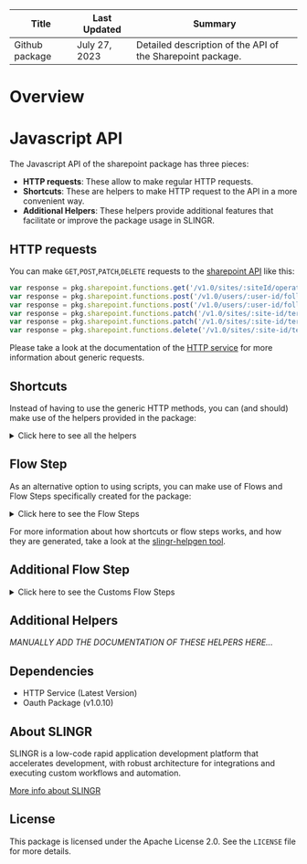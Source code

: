 <table>
    <thead>
    <tr>
        <th>Title</th>
        <th>Last Updated</th>
        <th>Summary</th>
    </tr>
    </thead>
    <tbody>
    <tr>
        <td>Github package</td>
        <td>July 27, 2023</td>
        <td>Detailed description of the API of the Sharepoint package.</td>
    </tr>
    </tbody>
</table>

# Overview



# Javascript API

The Javascript API of the sharepoint package has three pieces:

- **HTTP requests**: These allow to make regular HTTP requests.
- **Shortcuts**: These are helpers to make HTTP request to the API in a more convenient way.
- **Additional Helpers**: These helpers provide additional features that facilitate or improve the package usage in SLINGR.

## HTTP requests
You can make `GET`,`POST`,`PATCH`,`DELETE` requests to the [sharepoint API](https://learn.microsoft.com/en-us/sharepoint/dev/sp-add-ins/get-to-know-the-sharepoint-rest-service?tabs=csom) like this:
```javascript
var response = pkg.sharepoint.functions.get('/v1.0/sites/:siteId/operations/:richLongRunningOperation-ID')
var response = pkg.sharepoint.functions.post('/v1.0/users/:user-id/followedSites/remove', body)
var response = pkg.sharepoint.functions.post('/v1.0/users/:user-id/followedSites/remove')
var response = pkg.sharepoint.functions.patch('/v1.0/sites/:site-id/termStore/sets/:set-id', body)
var response = pkg.sharepoint.functions.patch('/v1.0/sites/:site-id/termStore/sets/:set-id')
var response = pkg.sharepoint.functions.delete('/v1.0/sites/:site-id/termStore/groups/:group-id')
```

Please take a look at the documentation of the [HTTP service](https://github.com/slingr-stack/http-service)
for more information about generic requests.

## Shortcuts

Instead of having to use the generic HTTP methods, you can (and should) make use of the helpers provided in the package:
<details>
    <summary>Click here to see all the helpers</summary>

<br>

* API URL: '/v1.0/sites/:sitesId/permissions/:permissionId'
* HTTP Method: 'GET'
```javascript
pkg.sharepoint.functions.sites.permissions.get(sitesId)
```
---
* API URL: '/v1.0/sites/:sitesId/permissions'
* HTTP Method: 'GET'
```javascript
pkg.sharepoint.functions.sites.permissions.get()
```
---
* API URL: '/v1.0/sites/:hostname/:site-relative-path'
* HTTP Method: 'GET'
```javascript
pkg.sharepoint.functions.sites.get(hostname)
```
---
* API URL: '/v1.0/sites'
* HTTP Method: 'GET'
```javascript
pkg.sharepoint.functions.sites.get()
```
---
* API URL: '/v1.0/sites/:site-id/lists'
* HTTP Method: 'GET'
```javascript
pkg.sharepoint.functions.sites.lists.get()
```
---
* API URL: '/v1.0/sites/:site-id/lists/:list-id'
* HTTP Method: 'GET'
```javascript
pkg.sharepoint.functions.sites.lists.get(siteId)
```
---
* API URL: '/v1.0/me/followedSites'
* HTTP Method: 'GET'
```javascript
pkg.sharepoint.functions.me.followedSites.get()
```
---
* API URL: '/v1.0/sites/:site-id/columns'
* HTTP Method: 'GET'
```javascript
pkg.sharepoint.functions.sites.columns.get()
```
---
* API URL: '/v1.0/sites/:site-id/columns/:column-id'
* HTTP Method: 'GET'
```javascript
pkg.sharepoint.functions.sites.columns.get(siteId)
```
---
* API URL: '/v1.0/sites/:site-id/contentTypes'
* HTTP Method: 'GET'
```javascript
pkg.sharepoint.functions.sites.contentTypes.get()
```
---
* API URL: '/v1.0/sites/:site-id/contentTypes/:contentType-id'
* HTTP Method: 'GET'
```javascript
pkg.sharepoint.functions.sites.contentTypes.get(siteId)
```
---
* API URL: '/v1.0/sites/:siteId/getApplicableContentTypesForList'
* HTTP Method: 'GET'
```javascript
pkg.sharepoint.functions.sites.getApplicableContentTypesForList.get(siteId)
```
---
* API URL: '/v1.0/sites/:site-id/sites'
* HTTP Method: 'GET'
```javascript
pkg.sharepoint.functions.sites.sites.get(siteId)
```
---
* API URL: '/v1.0/sites/:siteId/operations'
* HTTP Method: 'GET'
```javascript
pkg.sharepoint.functions.sites.operations.get()
```
---
* API URL: '/v1.0/sites/:siteId/operations/:richLongRunningOperation-ID'
* HTTP Method: 'GET'
```javascript
pkg.sharepoint.functions.sites.operations.get(siteId)
```
---
* API URL: '/v1.0/sites/getAllSites'
* HTTP Method: 'GET'
```javascript
pkg.sharepoint.functions.sites.getAllSites.get()
```
---
* API URL: '/v1.0/sites/:site-id/lists/:list-id/items'
* HTTP Method: 'GET'
```javascript
pkg.sharepoint.functions.sites.lists.items.get(siteId)
```
---
* API URL: '/v1.0/sites/:site-id/lists/:list-id/items/:item-id'
* HTTP Method: 'GET'
```javascript
pkg.sharepoint.functions.sites.lists.items.get(siteId, listId)
```
---
* API URL: '/v1.0/sites/:site-id/lists/:list-id/columns'
* HTTP Method: 'GET'
```javascript
pkg.sharepoint.functions.sites.lists.columns.get(siteId)
```
---
* API URL: '/v1.0/sites/:site-id/lists/:list-id/columns/:column-id'
* HTTP Method: 'GET'
```javascript
pkg.sharepoint.functions.sites.lists.columns.get(siteId, listId)
```
---
* API URL: '/v1.0/sites/:site-id/lists/:list-id/contentTypes'
* HTTP Method: 'GET'
```javascript
pkg.sharepoint.functions.sites.lists.contentTypes.get(siteId)
```
---
* API URL: '/v1.0/sites/:site-id/lists/:list-id/contentTypes/:contentType-id'
* HTTP Method: 'GET'
```javascript
pkg.sharepoint.functions.sites.lists.contentTypes.get(siteId, listId)
```
---
* API URL: '/v1.0/sites/:siteId/lists/:listId/operations'
* HTTP Method: 'GET'
```javascript
pkg.sharepoint.functions.sites.lists.operations.get(siteId)
```
---
* API URL: '/v1.0/sites/:siteId/lists/:listId/operations/:richLongRunningOperation-ID'
* HTTP Method: 'GET'
```javascript
pkg.sharepoint.functions.sites.lists.operations.get(siteId, listId)
```
---
* API URL: '/v1.0/sites/:site-id/contentTypes/:contentType-id/columns/:column-id'
* HTTP Method: 'GET'
```javascript
pkg.sharepoint.functions.sites.contentTypes.columns.get(siteId, contentTypeId)
```
---
* API URL: '/v1.0/sites/:site-id/contentTypes/:contentType-id/columns'
* HTTP Method: 'GET'
```javascript
pkg.sharepoint.functions.sites.contentTypes.columns.get(siteId)
```
---
* API URL: '/v1.0/sites/:site-id/lists/:list-id/contentTypes/:contentType-id/columns/:column-id'
* HTTP Method: 'GET'
```javascript
pkg.sharepoint.functions.sites.lists.contentTypes.columns.get(siteId, listId, contentTypeId)
```
---
* API URL: '/v1.0/sites/:site-id/lists/:list-id/contentTypes/:contentType-id/columns'
* HTTP Method: 'GET'
```javascript
pkg.sharepoint.functions.sites.lists.contentTypes.columns.get(siteId, listId)
```
---
* API URL: '/v1.0/sites/:siteId/contentTypes/:contentTypeId/isPublished'
* HTTP Method: 'GET'
```javascript
pkg.sharepoint.functions.sites.contentTypes.isPublished.get(siteId, contentTypeId)
```
---
* API URL: '/v1.0/sites/:siteId/lists/:listId/contentTypes/getCompatibleHubContentTypes'
* HTTP Method: 'GET'
```javascript
pkg.sharepoint.functions.sites.lists.contentTypes.getCompatibleHubContentTypes.get(siteId, listId)
```
---
* API URL: '/v1.0/sites/:siteId/contentTypes/getCompatibleHubContentTypes'
* HTTP Method: 'GET'
```javascript
pkg.sharepoint.functions.sites.contentTypes.getCompatibleHubContentTypes.get(siteId)
```
---
* API URL: '/v1.0/sites/:site-id/items/:item-id/versions'
* HTTP Method: 'GET'
```javascript
pkg.sharepoint.functions.sites.items.versions.get(siteId, itemId)
```
---
* API URL: '/v1.0/sites/:site-id/lists/:list-id/items/:item-id/versions'
* HTTP Method: 'GET'
```javascript
pkg.sharepoint.functions.sites.lists.items.versions.get(siteId, listId, itemId)
```
---
* API URL: '/v1.0/sites/:site-id/analytics/allTime'
* HTTP Method: 'GET'
```javascript
pkg.sharepoint.functions.sites.analytics.allTime.get(siteId)
```
---
* API URL: '/v1.0/sites/:site-id/lists/:list-id/items/:item-id/analytics/allTime'
* HTTP Method: 'GET'
```javascript
pkg.sharepoint.functions.sites.lists.items.analytics.allTime.get(siteId, listId, itemId)
```
---
* API URL: '/v1.0/drives/:drive-id/items/:item-id/analytics/lastSevenDays'
* HTTP Method: 'GET'
```javascript
pkg.sharepoint.functions.drives.items.analytics.lastSevenDays.get(driveId, itemId)
```
---
* API URL: '/v1.0/sites/:site-id/analytics/lastSevenDays'
* HTTP Method: 'GET'
```javascript
pkg.sharepoint.functions.sites.analytics.lastSevenDays.get(siteId)
```
---
* API URL: '/v1.0/sites/:site-id/lists/:list-id/items/:item-id/analytics/lastSevenDays'
* HTTP Method: 'GET'
```javascript
pkg.sharepoint.functions.sites.lists.items.analytics.lastSevenDays.get(siteId, listId, itemId)
```
---
* API URL: '/v1.0/sites/:siteId/lists/:listId/items/:itemId/documentSetVersions'
* HTTP Method: 'GET'
```javascript
pkg.sharepoint.functions.sites.lists.items.documentSetVersions.get(siteId, listId)
```
---
* API URL: '/v1.0/sites/:siteId/lists/:listId/items/:itemId/documentSetVersions/:documentSetVersionId'
* HTTP Method: 'GET'
```javascript
pkg.sharepoint.functions.sites.lists.items.documentSetVersions.get(siteId, listId, itemId)
```
---
* API URL: '/v1.0/sites/:site-id/termStore'
* HTTP Method: 'GET'
```javascript
pkg.sharepoint.functions.sites.termStore.get(siteId)
```
---
* API URL: '/v1.0/sites/:site-id/termStore/groups'
* HTTP Method: 'GET'
```javascript
pkg.sharepoint.functions.sites.termStore.groups.get()
```
---
* API URL: '/v1.0/sites/:site-id/termStore/groups/:group-id'
* HTTP Method: 'GET'
```javascript
pkg.sharepoint.functions.sites.termStore.groups.get(siteId)
```
---
* API URL: '/v1.0/sites/:site-id/termStore/groups/:group-id/sets'
* HTTP Method: 'GET'
```javascript
pkg.sharepoint.functions.sites.termStore.groups.sets.get(siteId, groupId)
```
---
* API URL: '/v1.0/sites/:site-id/termStore/sets/:set-id'
* HTTP Method: 'GET'
```javascript
pkg.sharepoint.functions.sites.termStore.sets.get(siteId, setId)
```
---
* API URL: '/v1.0/sites/:site-id/termStore/sets/:set-id/children'
* HTTP Method: 'GET'
```javascript
pkg.sharepoint.functions.sites.termStore.sets.children.get(siteId, setId)
```
---
* API URL: '/v1.0/sites/:site-id/termStore/sets/:set-id/terms/:term-id/children'
* HTTP Method: 'GET'
```javascript
pkg.sharepoint.functions.sites.termStore.sets.terms.children.get(siteId, setId, termId)
```
---
* API URL: '/v1.0/sites/:site-id/termStore/groups/:group-id/sets/:set-id/terms/:term-id'
* HTTP Method: 'GET'
```javascript
pkg.sharepoint.functions.sites.termStore.groups.sets.terms.get(siteId, groupId, setId, termId)
```
---
* API URL: '/v1.0/sites/:site-id/termStore/sets/:set-id/terms/:term-id'
* HTTP Method: 'GET'
```javascript
pkg.sharepoint.functions.sites.termStore.sets.terms.get(siteId, setId, termId)
```
---
* API URL: '/v1.0/sites/:site-id/termStore/sets/:set-id/relations'
* HTTP Method: 'GET'
```javascript
pkg.sharepoint.functions.sites.termStore.sets.relations.get(siteId, setId)
```
---
* API URL: '/v1.0/sites/:site-id/termStore/sets/:set-id/terms/:term-id/relations'
* HTTP Method: 'GET'
```javascript
pkg.sharepoint.functions.sites.termStore.sets.terms.relations.get(siteId, setId, termId)
```
---
* API URL: '/v1.0/admin/sharepoint/settings'
* HTTP Method: 'GET'
```javascript
pkg.sharepoint.functions.admin.sharepoint.settings.get()
```
---
* API URL: '/v1.0/sites/:sitesId/permissions'
* HTTP Method: 'POST'
```javascript
pkg.sharepoint.functions.sites.permissions.post(sitesId, body)
```
---
* API URL: '/v1.0/users/:user-id/followedSites/add'
* HTTP Method: 'POST'
```javascript
pkg.sharepoint.functions.users.followedSites.add.post(userId, body)
```
---
* API URL: '/v1.0/users/:user-id/followedSites/remove'
* HTTP Method: 'POST'
```javascript
pkg.sharepoint.functions.users.followedSites.remove.post(userId, body)
```
---
* API URL: '/v1.0/sites/:site-id/columns'
* HTTP Method: 'POST'
```javascript
pkg.sharepoint.functions.sites.columns.post(siteId, body)
```
---
* API URL: '/v1.0/sites/:site-id/contentTypes'
* HTTP Method: 'POST'
```javascript
pkg.sharepoint.functions.sites.contentTypes.post(siteId, body)
```
---
* API URL: '/v1.0/sites/:site-id/lists'
* HTTP Method: 'POST'
```javascript
pkg.sharepoint.functions.sites.lists.post(siteId, body)
```
---
* API URL: '/v1.0/sites/:site-id/lists/:list-id/columns'
* HTTP Method: 'POST'
```javascript
pkg.sharepoint.functions.sites.lists.columns.post(siteId, listId, body)
```
---
* API URL: '/v1.0/sites/:site-id/lists/:list-id/contentTypes/addCopy'
* HTTP Method: 'POST'
```javascript
pkg.sharepoint.functions.sites.lists.contentTypes.addCopy.post(siteId, listId, body)
```
---
* API URL: '/v1.0/sites/:siteId/contentTypes/:contentTypeId/publish'
* HTTP Method: 'POST'
```javascript
pkg.sharepoint.functions.sites.contentTypes.publish.post(siteId, contentTypeId, body)
```
---
* API URL: '/v1.0/sites/:siteId/contentTypes/:contentTypeId/unpublish'
* HTTP Method: 'POST'
```javascript
pkg.sharepoint.functions.sites.contentTypes.unpublish.post(siteId, contentTypeId, body)
```
---
* API URL: '/v1.0/sites/:siteId/lists/:listId/contentTypes/addCopyFromContentTypeHub'
* HTTP Method: 'POST'
```javascript
pkg.sharepoint.functions.sites.lists.contentTypes.addCopyFromContentTypeHub.post(siteId, listId, body)
```
---
* API URL: '/v1.0/sites/:siteId/contentTypes/addCopyFromContentTypeHub'
* HTTP Method: 'POST'
```javascript
pkg.sharepoint.functions.sites.contentTypes.addCopyFromContentTypeHub.post(siteId, body)
```
---
* API URL: '/v1.0/sites/:siteId/contentTypes/:contentTypeId/associateWithHubSites'
* HTTP Method: 'POST'
```javascript
pkg.sharepoint.functions.sites.contentTypes.associateWithHubSites.post(siteId, contentTypeId, body)
```
---
* API URL: '/v1.0/sites/:siteId/contentTypes/:contentTypeId/copyToDefaultContentLocation'
* HTTP Method: 'POST'
```javascript
pkg.sharepoint.functions.sites.contentTypes.copyToDefaultContentLocation.post(siteId, contentTypeId, body)
```
---
* API URL: '/v1.0/sites/:site-id/contentTypes/:contentType-id/columns'
* HTTP Method: 'POST'
```javascript
pkg.sharepoint.functions.sites.contentTypes.columns.post(siteId, contentTypeId, body)
```
---
* API URL: '/v1.0/sites/:site-id/lists/:list-id/contentTypes/:contentType-id/column'
* HTTP Method: 'POST'
```javascript
pkg.sharepoint.functions.sites.lists.contentTypes.column.post(siteId, listId, contentTypeId, body)
```
---
* API URL: '/v1.0/sites/:site-id/lists/:list-id/items'
* HTTP Method: 'POST'
```javascript
pkg.sharepoint.functions.sites.lists.items.post(siteId, listId, body)
```
---
* API URL: '/v1.0/sites/:siteId/lists/:listId/items/:itemId/documentSetVersions'
* HTTP Method: 'POST'
```javascript
pkg.sharepoint.functions.sites.lists.items.documentSetVersions.post(siteId, listId, itemId, body)
```
---
* API URL: '/v1.0/sites/:siteId/lists/:listId/items/:itemId/documentSetVersions/:documentSetVersionId/restore'
* HTTP Method: 'POST'
```javascript
pkg.sharepoint.functions.sites.lists.items.documentSetVersions.restore.post(siteId, listId, itemId, documentSetVersionId, body)
```
---
* API URL: '/v1.0/sites/:site-id/termStore/groups'
* HTTP Method: 'POST'
```javascript
pkg.sharepoint.functions.sites.termStore.groups.post(siteId, body)
```
---
* API URL: '/v1.0/sites/:site-id/termStore/sets'
* HTTP Method: 'POST'
```javascript
pkg.sharepoint.functions.sites.termStore.sets.post(siteId, body)
```
---
* API URL: '/v1.0/sites/:site-id/termStore/sets/:set-id/terms/:term-id/children'
* HTTP Method: 'POST'
```javascript
pkg.sharepoint.functions.sites.termStore.sets.terms.children.post(siteId, setId, termId, body)
```
---
* API URL: '/v1.0/sites/:site-id/termStore/sets/:set-id/children'
* HTTP Method: 'POST'
```javascript
pkg.sharepoint.functions.sites.termStore.sets.children.post(siteId, setId, body)
```
---
* API URL: '/v1.0/sites/:site-id/termStore/sets/:set-id/terms/:term-id/relations'
* HTTP Method: 'POST'
```javascript
pkg.sharepoint.functions.sites.termStore.sets.terms.relations.post(siteId, setId, termId, body)
```
---
* API URL: '/v1.0/sites/:sitesId/permissions/:permissionId'
* HTTP Method: 'PATCH'
```javascript
pkg.sharepoint.functions.sites.permissions.patch(sitesId, permissionId, body)
```
---
* API URL: '/v1.0/sites/:site-id/columns/:column-id'
* HTTP Method: 'PATCH'
```javascript
pkg.sharepoint.functions.sites.columns.patch(siteId, columnId, body)
```
---
* API URL: '/v1.0/sites/:site-id/lists/:list-id/columns/:column-id'
* HTTP Method: 'PATCH'
```javascript
pkg.sharepoint.functions.sites.lists.columns.patch(siteId, listId, columnId, body)
```
---
* API URL: '/v1.0/sites/:site-id/contentTypes/:contentType-id/columns/:column-id'
* HTTP Method: 'PATCH'
```javascript
pkg.sharepoint.functions.sites.contentTypes.columns.patch(siteId, contentTypeId, columnId, body)
```
---
* API URL: '/v1.0/sites/:site-id/lists/:list-id/contentTypes/:contentType-id/columns/:column-id'
* HTTP Method: 'PATCH'
```javascript
pkg.sharepoint.functions.sites.lists.contentTypes.columns.patch(siteId, listId, contentTypeId, columnId, body)
```
---
* API URL: '/v1.0/sites/:site-id/contentTypes/:contentType-id'
* HTTP Method: 'PATCH'
```javascript
pkg.sharepoint.functions.sites.contentTypes.patch(siteId, contentTypeId, body)
```
---
* API URL: '/v1.0/sites/:site-id/lists/:list-id/contentTypes/:contentType-id'
* HTTP Method: 'PATCH'
```javascript
pkg.sharepoint.functions.sites.lists.contentTypes.patch(siteId, listId, contentTypeId, body)
```
---
* API URL: '/v1.0/sites/:site-id/lists/:list-id/items/:item-id'
* HTTP Method: 'PATCH'
```javascript
pkg.sharepoint.functions.sites.lists.items.patch(siteId, listId, itemId, body)
```
---
* API URL: '/v1.0/sites/:site-id/lists/:list-id/items/:item-id/fields'
* HTTP Method: 'PATCH'
```javascript
pkg.sharepoint.functions.sites.lists.items.fields.patch(siteId, listId, itemId, body)
```
---
* API URL: '/v1.0/sites/:site-id/termStore'
* HTTP Method: 'PATCH'
```javascript
pkg.sharepoint.functions.sites.termStore.patch(siteId, body)
```
---
* API URL: '/v1.0/sites/:site-id/termStore/sets/:set-id'
* HTTP Method: 'PATCH'
```javascript
pkg.sharepoint.functions.sites.termStore.sets.patch(siteId, setId, body)
```
---
* API URL: '/v1.0/sites/:site-id/termStore/sets/:set-id/terms/:term-id'
* HTTP Method: 'PATCH'
```javascript
pkg.sharepoint.functions.sites.termStore.sets.terms.patch(siteId, setId, termId, body)
```
---
* API URL: '/v1.0/admin/sharepoint/settings'
* HTTP Method: 'PATCH'
```javascript
pkg.sharepoint.functions.admin.sharepoint.settings.patch(body)
```
---
* API URL: '/v1.0/sites/:site-id/columns/:column-id'
* HTTP Method: 'DELETE'
```javascript
pkg.sharepoint.functions.sites.columns.delete(siteId, columnId)
```
---
* API URL: '/v1.0/sites/:site-id/lists/:list-id/columns/:column-id'
* HTTP Method: 'DELETE'
```javascript
pkg.sharepoint.functions.sites.lists.columns.delete(siteId, listId, columnId)
```
---
* API URL: '/v1.0/sites/:site-id/contentTypes/:contentType-id/columns/:column-id'
* HTTP Method: 'DELETE'
```javascript
pkg.sharepoint.functions.sites.contentTypes.columns.delete(siteId, contentTypeId, columnId)
```
---
* API URL: '/v1.0/sites/:site-id/lists/:list-id/contentTypes/:contentType-id/columns/:column-id'
* HTTP Method: 'DELETE'
```javascript
pkg.sharepoint.functions.sites.lists.contentTypes.columns.delete(siteId, listId, contentTypeId, columnId)
```
---
* API URL: '/v1.0/sites/:site-id/contentTypes/:contentType-id'
* HTTP Method: 'DELETE'
```javascript
pkg.sharepoint.functions.sites.contentTypes.delete(siteId, contentTypeId)
```
---
* API URL: '/v1.0/sites/:site-id/lists/:list-id/contentTypes/:contentType-id'
* HTTP Method: 'DELETE'
```javascript
pkg.sharepoint.functions.sites.lists.contentTypes.delete(siteId, listId, contentTypeId)
```
---
* API URL: '/v1.0/sites/:site-id/lists/:list-id/items/:item-id'
* HTTP Method: 'DELETE'
```javascript
pkg.sharepoint.functions.sites.lists.items.delete(siteId, listId, itemId)
```
---
* API URL: '/v1.0/sites/:siteId/lists/:listId/items/:itemId/documentSetVersions/:documentSetVersionId'
* HTTP Method: 'DELETE'
```javascript
pkg.sharepoint.functions.sites.lists.items.documentSetVersions.delete(siteId, listId, itemId, documentSetVersionId)
```
---
* API URL: '/v1.0/sites/:site-id/termStore/groups/:group-id'
* HTTP Method: 'DELETE'
```javascript
pkg.sharepoint.functions.sites.termStore.groups.delete(siteId, groupId)
```
---
* API URL: '/v1.0/sites/:site-id/termStore/sets/:set-id'
* HTTP Method: 'DELETE'
```javascript
pkg.sharepoint.functions.sites.termStore.sets.delete(siteId, setId)
```
---
* API URL: '/v1.0/sites/:site-id/termStore/sets/:set-id/terms/:term-id'
* HTTP Method: 'DELETE'
```javascript
pkg.sharepoint.functions.sites.termStore.sets.terms.delete(siteId, setId, termId)
```
---

</details>

## Flow Step

As an alternative option to using scripts, you can make use of Flows and Flow Steps specifically created for the package:
<details>
    <summary>Click here to see the Flow Steps</summary>

<br>



### Generic Flow Step

Generic flow step for full use of the entire package and its services.

<h3>Inputs</h3>

<table>
    <thead>
    <tr>
        <th>Label</th>
        <th>Type</th>
        <th>Required</th>
        <th>Default</th>
        <th>Visibility</th>
        <th>Description</th>
    </tr>
    </thead>
    <tbody>
    <tr>
        <td>URL (Method)</td>
        <td>choice</td>
        <td>yes</td>
        <td> - </td>
        <td>Always</td>
        <td>
            This is the http method to be used against the endpoint. <br>
            Possible values are: <br>
            <i><strong>GET,POST,PATCH,DELETE</strong></i>
        </td>
    </tr>
    <tr>
        <td>URL (Path)</td>
        <td>choice</td>
        <td>yes</td>
        <td> - </td>
        <td>Always</td>
        <td>
            The url to which this endpoint will send the request. This is the exact service to which the http request will be made. <br>
            Possible values are: <br>
            <i><strong>/v1.0/sites/{sitesId}/permissions/{permissionId}<br>/v1.0/sites/{sitesId}/permissions<br>/v1.0/sites/{hostname}/{site-relative-path}<br>/v1.0/sites<br>/v1.0/sites/{site-id}/lists<br>/v1.0/sites/{site-id}/lists/{list-id}<br>/v1.0/me/followedSites<br>/v1.0/sites/{site-id}/columns<br>/v1.0/sites/{site-id}/columns/{column-id}<br>/v1.0/sites/{site-id}/contentTypes<br>/v1.0/sites/{site-id}/contentTypes/{contentType-id}<br>/v1.0/sites/{siteId}/getApplicableContentTypesForList<br>/v1.0/sites/{site-id}/sites<br>/v1.0/sites/{siteId}/operations<br>/v1.0/sites/{siteId}/operations/{richLongRunningOperation-ID}<br>/v1.0/sites/getAllSites<br>/v1.0/sites/{site-id}/lists/{list-id}/items<br>/v1.0/sites/{site-id}/lists/{list-id}/items/{item-id}<br>/v1.0/sites/{site-id}/lists/{list-id}/columns<br>/v1.0/sites/{site-id}/lists/{list-id}/columns/{column-id}<br>/v1.0/sites/{site-id}/lists/{list-id}/contentTypes<br>/v1.0/sites/{site-id}/lists/{list-id}/contentTypes/{contentType-id}<br>/v1.0/sites/{siteId}/lists/{listId}/operations<br>/v1.0/sites/{siteId}/lists/{listId}/operations/{richLongRunningOperation-ID}<br>/v1.0/sites/{site-id}/contentTypes/{contentType-id}/columns/{column-id}<br>/v1.0/sites/{site-id}/contentTypes/{contentType-id}/columns<br>/v1.0/sites/{site-id}/lists/{list-id}/contentTypes/{contentType-id}/columns/{column-id}<br>/v1.0/sites/{site-id}/lists/{list-id}/contentTypes/{contentType-id}/columns<br>/v1.0/sites/{siteId}/contentTypes/{contentTypeId}/isPublished<br>/v1.0/sites/{siteId}/lists/{listId}/contentTypes/getCompatibleHubContentTypes<br>/v1.0/sites/{siteId}/contentTypes/getCompatibleHubContentTypes<br>/v1.0/sites/{site-id}/items/{item-id}/versions<br>/v1.0/sites/{site-id}/lists/{list-id}/items/{item-id}/versions<br>/v1.0/sites/{site-id}/analytics/allTime<br>/v1.0/sites/{site-id}/lists/{list-id}/items/{item-id}/analytics/allTime<br>/v1.0/drives/{drive-id}/items/{item-id}/analytics/lastSevenDays<br>/v1.0/sites/{site-id}/analytics/lastSevenDays<br>/v1.0/sites/{site-id}/lists/{list-id}/items/{item-id}/analytics/lastSevenDays<br>/v1.0/sites/{siteId}/lists/{listId}/items/{itemId}/documentSetVersions<br>/v1.0/sites/{siteId}/lists/{listId}/items/{itemId}/documentSetVersions/{documentSetVersionId}<br>/v1.0/sites/{site-id}/termStore<br>/v1.0/sites/{site-id}/termStore/groups<br>/v1.0/sites/{site-id}/termStore/groups/{group-id}<br>/v1.0/sites/{site-id}/termStore/groups/{group-id}/sets<br>/v1.0/sites/{site-id}/termStore/sets/{set-id}<br>/v1.0/sites/{site-id}/termStore/sets/{set-id}/children<br>/v1.0/sites/{site-id}/termStore/sets/{set-id}/terms/{term-id}/children<br>/v1.0/sites/{site-id}/termStore/groups/{group-id}/sets/{set-id}/terms/{term-id}<br>/v1.0/sites/{site-id}/termStore/sets/{set-id}/terms/{term-id}<br>/v1.0/sites/{site-id}/termStore/sets/{set-id}/relations<br>/v1.0/sites/{site-id}/termStore/sets/{set-id}/terms/{term-id}/relations<br>/v1.0/admin/sharepoint/settings<br>/v1.0/sites/{sitesId}/permissions<br>/v1.0/users/{user-id}/followedSites/add<br>/v1.0/users/{user-id}/followedSites/remove<br>/v1.0/sites/{site-id}/columns<br>/v1.0/sites/{site-id}/contentTypes<br>/v1.0/sites/{site-id}/lists<br>/v1.0/sites/{site-id}/lists/{list-id}/columns<br>/v1.0/sites/{site-id}/lists/{list-id}/contentTypes/addCopy<br>/v1.0/sites/{siteId}/contentTypes/{contentTypeId}/publish<br>/v1.0/sites/{siteId}/contentTypes/{contentTypeId}/unpublish<br>/v1.0/sites/{siteId}/lists/{listId}/contentTypes/addCopyFromContentTypeHub<br>/v1.0/sites/{siteId}/contentTypes/addCopyFromContentTypeHub<br>/v1.0/sites/{siteId}/contentTypes/{contentTypeId}/associateWithHubSites<br>/v1.0/sites/{siteId}/contentTypes/{contentTypeId}/copyToDefaultContentLocation<br>/v1.0/sites/{site-id}/contentTypes/{contentType-id}/columns<br>/v1.0/sites/{site-id}/lists/{list-id}/contentTypes/{contentType-id}/column<br>/v1.0/sites/{site-id}/lists/{list-id}/items<br>/v1.0/sites/{siteId}/lists/{listId}/items/{itemId}/documentSetVersions<br>/v1.0/sites/{siteId}/lists/{listId}/items/{itemId}/documentSetVersions/{documentSetVersionId}/restore<br>/v1.0/sites/{site-id}/termStore/groups<br>/v1.0/sites/{site-id}/termStore/sets<br>/v1.0/sites/{site-id}/termStore/sets/{set-id}/terms/{term-id}/children<br>/v1.0/sites/{site-id}/termStore/sets/{set-id}/children<br>/v1.0/sites/{site-id}/termStore/sets/{set-id}/terms/{term-id}/relations<br>/v1.0/sites/{sitesId}/permissions/{permissionId}<br>/v1.0/sites/{site-id}/columns/{column-id}<br>/v1.0/sites/{site-id}/lists/{list-id}/columns/{column-id}<br>/v1.0/sites/{site-id}/contentTypes/{contentType-id}/columns/{column-id}<br>/v1.0/sites/{site-id}/lists/{list-id}/contentTypes/{contentType-id}/columns/{column-id}<br>/v1.0/sites/{site-id}/contentTypes/{contentType-id}<br>/v1.0/sites/{site-id}/lists/{list-id}/contentTypes/{contentType-id}<br>/v1.0/sites/{site-id}/lists/{list-id}/items/{item-id}<br>/v1.0/sites/{site-id}/lists/{list-id}/items/{item-id}/fields<br>/v1.0/sites/{site-id}/termStore<br>/v1.0/sites/{site-id}/termStore/sets/{set-id}<br>/v1.0/sites/{site-id}/termStore/sets/{set-id}/terms/{term-id}<br>/v1.0/admin/sharepoint/settings<br>/v1.0/sites/{site-id}/columns/{column-id}<br>/v1.0/sites/{site-id}/lists/{list-id}/columns/{column-id}<br>/v1.0/sites/{site-id}/contentTypes/{contentType-id}/columns/{column-id}<br>/v1.0/sites/{site-id}/lists/{list-id}/contentTypes/{contentType-id}/columns/{column-id}<br>/v1.0/sites/{site-id}/contentTypes/{contentType-id}<br>/v1.0/sites/{site-id}/lists/{list-id}/contentTypes/{contentType-id}<br>/v1.0/sites/{site-id}/lists/{list-id}/items/{item-id}<br>/v1.0/sites/{siteId}/lists/{listId}/items/{itemId}/documentSetVersions/{documentSetVersionId}<br>/v1.0/sites/{site-id}/termStore/groups/{group-id}<br>/v1.0/sites/{site-id}/termStore/sets/{set-id}<br>/v1.0/sites/{site-id}/termStore/sets/{set-id}/terms/{term-id}<br></strong></i>
        </td>
    </tr>
    <tr>
        <td>Headers</td>
        <td>keyValue</td>
        <td>no</td>
        <td> - </td>
        <td>Always</td>
        <td>
            Used when you want to have a custom http header for the request.
        </td>
    </tr>
    <tr>
        <td>Query Params</td>
        <td>keyValue</td>
        <td>no</td>
        <td> - </td>
        <td>Always</td>
        <td>
            Used when you want to have a custom query params for the http call.
        </td>
    </tr>
    <tr>
        <td>Body</td>
        <td>json</td>
        <td>no</td>
        <td> - </td>
        <td>Always</td>
        <td>
            A payload of data can be sent to the server in the body of the request.
        </td>
    </tr>
    <tr>
        <td>Override Settings</td>
        <td>boolean</td>
        <td>no</td>
        <td> false </td>
        <td>Always</td>
        <td></td>
    </tr>
    <tr>
        <td>Follow Redirect</td>
        <td>boolean</td>
        <td>no</td>
        <td> false </td>
        <td> overrideSettings </td>
        <td>Indicates that the resource has to be downloaded into a file instead of returning it in the response.</td>
    </tr>
    <tr>
        <td>Download</td>
        <td>boolean</td>
        <td>no</td>
        <td> false </td>
        <td> overrideSettings </td>
        <td>If true the method won't return until the file has been downloaded, and it will return all the information of the file.</td>
    </tr>
    <tr>
        <td>File name</td>
        <td>text</td>
        <td>no</td>
        <td></td>
        <td> overrideSettings </td>
        <td>If provided, the file will be stored with this name. If empty the file name will be calculated from the URL.</td>
    </tr>
    <tr>
        <td>Full response</td>
        <td> boolean </td>
        <td>no</td>
        <td> false </td>
        <td> overrideSettings </td>
        <td>Include extended information about response</td>
    </tr>
    <tr>
        <td>Connection Timeout</td>
        <td> number </td>
        <td>no</td>
        <td> 5000 </td>
        <td> overrideSettings </td>
        <td>Connect timeout interval, in milliseconds (0 = infinity).</td>
    </tr>
    <tr>
        <td>Read Timeout</td>
        <td> number </td>
        <td>no</td>
        <td> 60000 </td>
        <td> overrideSettings </td>
        <td>Read timeout interval, in milliseconds (0 = infinity).</td>
    </tr>
    </tbody>
</table>

<h3>Outputs</h3>

<table>
    <thead>
    <tr>
        <th>Name</th>
        <th>Type</th>
        <th>Description</th>
    </tr>
    </thead>
    <tbody>
    <tr>
        <td>response</td>
        <td>object</td>
        <td>
            Object resulting from the response to the endpoint call.
        </td>
    </tr>
    </tbody>
</table>


</details>

For more information about how shortcuts or flow steps works, and how they are generated, take a look at the [slingr-helpgen tool](https://github.com/slingr-stack/slingr-helpgen).

## Additional Flow Step


<details>
    <summary>Click here to see the Customs Flow Steps</summary>

<br>



### Custom Flow Steps Name

Description of Custom Flow Steps

*MANUALLY ADD THE DOCUMENTATION OF THESE FLOW STEPS HERE...*


</details>

## Additional Helpers
*MANUALLY ADD THE DOCUMENTATION OF THESE HELPERS HERE...*

## Dependencies
* HTTP Service (Latest Version)
* Oauth Package (v1.0.10)

## About SLINGR

SLINGR is a low-code rapid application development platform that accelerates development, with robust architecture for integrations and executing custom workflows and automation.

[More info about SLINGR](https://slingr.io)

## License

This package is licensed under the Apache License 2.0. See the `LICENSE` file for more details.
